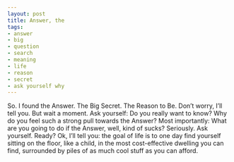 ```yaml
---
layout: post
title: Answer, the
tags:
- answer
- big
- question
- search
- meaning
- life
- reason
- secret
- ask yourself why
---
```

So. I found the Answer. The Big Secret. The Reason to Be.
Don’t worry, I’ll tell you. But wait a moment. Ask yourself: Do you really want to know? Why do you feel such a strong pull towards the Answer? Most importantly: What are you going to do if the Answer, well, kind of sucks?
Seriously. Ask yourself.
Ready?
Ok, I’ll tell you: the goal of life is to one day find yourself sitting on the floor, like a child, in the most cost-effective dwelling you can find, surrounded by piles of as much cool stuff as you can afford.
